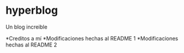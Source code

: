 # hyperblog
Un blog increible

*Creditos a mí
*Modificaciones hechas al README 1
*Modificaciones hechas al README 2